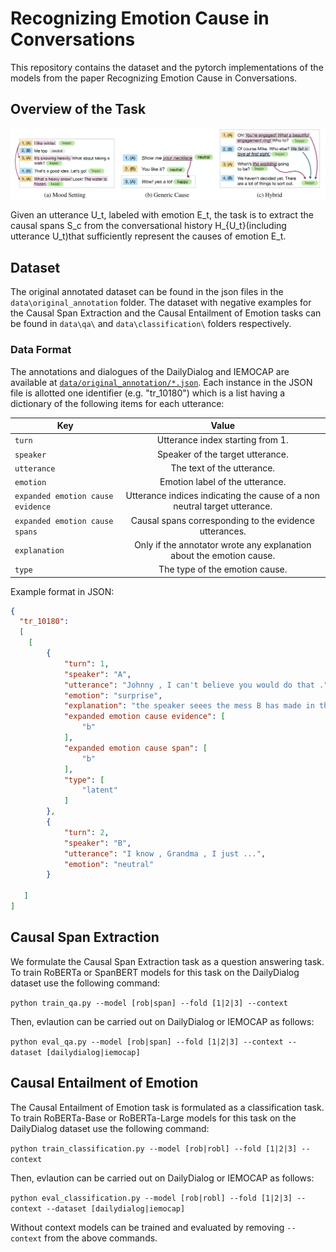# Recognizing Emotion Cause in Conversations

This repository contains the dataset and the pytorch implementations of the models from the paper Recognizing Emotion Cause in Conversations.

## Overview of the Task

![Alt text](RECCON.png?raw=true "Task Details")

Given an utterance U_t, labeled with emotion E_t, the task is to extract the causal spans S_c from the conversational history H_{U_t}(including utterance U_t)that sufficiently represent the causes of emotion E_t.

## Dataset

The original annotated dataset can be found in the json files in the `data\original_annotation` folder. The dataset with negative examples for the Causal Span Extraction and the Causal Entailment of Emotion tasks can be found in `data\qa\` and `data\classification\` folders respectively.

### Data Format

The annotations and dialogues of the DailyDialog and IEMOCAP are available at [`data/original_annotation/*.json`](data/original_annotation/).
Each instance in the JSON file is allotted one identifier (e.g. "tr\_10180") which is a list having a dictionary of the following items for each utterance:   

| Key                                | Value                                                                        | 
| ---------------------------------- |:----------------------------------------------------------------------------:| 
| `turn`                             | Utterance index starting from 1.                                             |
| `speaker`                          | Speaker of the target utterance.                                             | 
| `utterance`                        | The text of the utterance.                                                   | 
| `emotion`                          | Emotion label of the utterance.                                              | 
| `expanded emotion cause evidence`  | Utterance indices indicating the cause of a non neutral target utterance.    | 
| `expanded emotion cause spans`     | Causal spans corresponding to the evidence utterances.                       |
| `explanation`                      | Only if the annotator wrote any explanation about the emotion cause.         | 
| `type`                             | The type of the emotion cause.                                               | 


Example format in JSON:

```json
{
  "tr_10180": 
  [
    [
        {
            "turn": 1,
            "speaker": "A",
            "utterance": "Johnny , I can't believe you would do that .",
            "emotion": "surprise",
            "explanation": "the speaker seees the mess B has made in the house?",
            "expanded emotion cause evidence": [
                "b"
            ],
            "expanded emotion cause span": [
                "b"
            ],
            "type": [
                "latent"
            ]
        },
        {
            "turn": 2,
            "speaker": "B",
            "utterance": "I know , Grandma , I just ...",
            "emotion": "neutral"
        }

   ]
]
```

## Causal Span Extraction

We formulate the Causal Span Extraction task as a question answering task. To train RoBERTa or SpanBERT models for this task on the DailyDialog dataset use the following command:

`python train_qa.py --model [rob|span] --fold [1|2|3] --context`

Then, evlaution can be carried out on DailyDialog or IEMOCAP as follows:

`python eval_qa.py --model [rob|span] --fold [1|2|3] --context --dataset [dailydialog|iemocap]`


## Causal Entailment of Emotion

The Causal Entailment of Emotion task is formulated as a classification task. To train RoBERTa-Base or RoBERTa-Large models for this task on the DailyDialog dataset use the following command:

`python train_classification.py --model [rob|robl] --fold [1|2|3] --context`

Then, evlaution can be carried out on DailyDialog or IEMOCAP as follows:

`python eval_classification.py --model [rob|robl] --fold [1|2|3] --context --dataset [dailydialog|iemocap]`

Without context models can be trained and evaluated by removing `--context` from the above commands.
